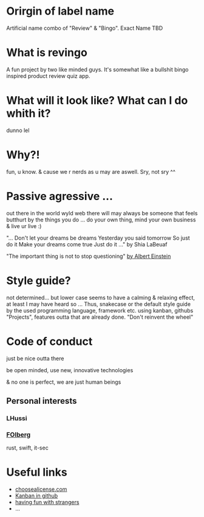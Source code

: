 # Orirgin of label name
Artificial name combo of "Review" &amp; "Bingo". Exact Name TBD

# What is revingo
A fun project by two like minded guys.
It's somewhat like a bullshit bingo inspired product review quiz app.

# What will it look like? What can I do whith it?
dunno lel

# Why?!

fun, u know. 
& cause we r nerds as u may are aswell. Sry, not sry ^^

# Passive agressive ...
out there in the world wyld web there will may always be someone that feels butthurt by the things you do ...
do your own thing, mind your own business & live ur live :)

"... Don't let your dreams be dreams
Yesterday you said tomorrow
So just do it
Make your dreams come true
Just do it ..." by Shia LaBeuaf

"The important thing is not to stop questioning"  [by Albert Einstein](https://books.google.at/books?id=dlYEAAAAMBAJ&pg=PA64&dq=%22The+important+thing+is+not+to+stop+questioning.+Curiosity+%22&hl=de&sa=X&ved=0ahUKEwil46HHqbDkAhUMtosKHTUuDmsQ6AEIKTAA#v=onepage&q=%22The%20important%20thing%20is%20not%20to%20stop%20questioning.%20Curiosity%20%22&f=false)


# Style guide?
not determined...
but lower case seems to have a calming & relaxing effect, at least I may have heard so ...
Thus, snakecase or the default style guide by the used programming language, framework etc.
using kanban, githubs "Projects", features outta that are already done. "Don't reinvent the wheel"


# Code of conduct
just be nice outta there

be open minded, use new, innovative technologies

& no one is perfect, we are just human beings

## Personal interests
### LHussi
### [FOlberg](https://github.com/FOlberg)
rust, swift, it-sec


# Useful links
- [choosealicense.com](https://choosealicense.com/licenses/gpl-3.0/)
- [Kanban in github](https://libliboom.medium.com/how-to-use-automated-kanban-in-github-cf073f18a6c8)
- [having fun with strangers](https://www.meetup.com/about/)
- ... 
